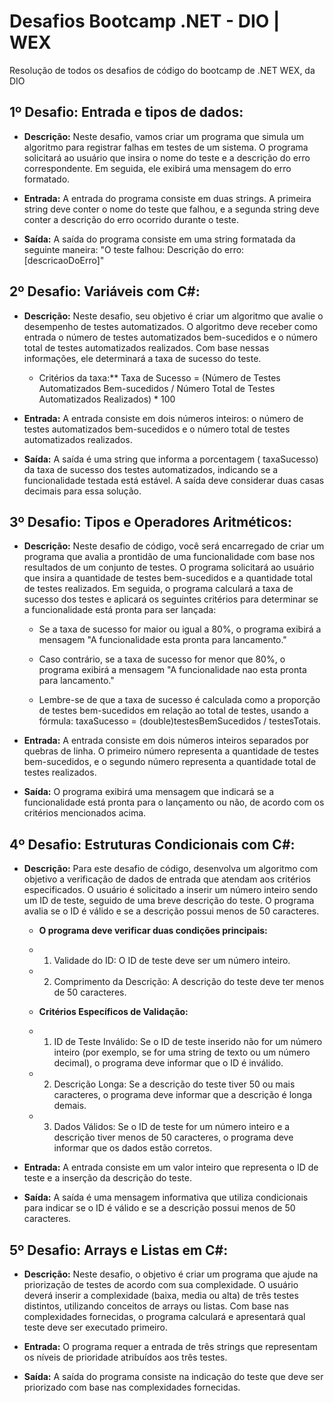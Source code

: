 # Desafios Bootcamp .NET - DIO | WEX

Resolução de todos os desafios de código do bootcamp de .NET WEX, da DIO

## 1º Desafio: Entrada e tipos de dados:

- **Descrição:**
Neste desafio, vamos criar um programa que simula um algoritmo para registrar falhas em testes de um sistema. O programa solicitará ao usuário que insira o nome do teste e a descrição do erro correspondente. Em seguida, ele exibirá uma mensagem do erro formatado.

- **Entrada:**
A entrada do programa consiste em duas strings. A primeira string deve conter o nome do teste que falhou, e a segunda string deve conter a descrição do erro ocorrido durante o teste.

- **Saída:**
A saída do programa consiste em uma string formatada da seguinte maneira:
"O teste falhou: Descrição do erro: [descricaoDoErro]"

## 2º Desafio: Variáveis com C#:

- **Descrição:**
Neste desafio, seu objetivo é criar um algoritmo que avalie o desempenho de testes automatizados. O algoritmo deve receber como entrada o número de testes automatizados bem-sucedidos e o número total de testes automatizados realizados. Com base nessas informações, ele determinará a taxa de sucesso do teste.

   * Critérios da taxa:** Taxa de Sucesso = (Número de Testes Automatizados Bem-sucedidos / Número Total de Testes Automatizados Realizados) * 100

- **Entrada:**
A entrada consiste em dois números inteiros: o número de testes automatizados bem-sucedidos e o número total de testes automatizados realizados.

- **Saída:**
A saída é uma string que informa a porcentagem ( taxaSucesso) da taxa de sucesso dos testes automatizados, indicando se a funcionalidade testada está estável. A saída deve considerar duas casas decimais para essa solução.

## 3º Desafio: Tipos e Operadores Aritméticos:

- **Descrição:**
Neste desafio de código, você será encarregado de criar um programa que avalia a prontidão de uma funcionalidade com base nos resultados de um conjunto de testes. O programa solicitará ao usuário que insira a quantidade de testes bem-sucedidos e a quantidade total de testes realizados. Em seguida, o programa calculará a taxa de sucesso dos testes e aplicará os seguintes critérios para determinar se a funcionalidade está pronta para ser lançada:

    * Se a taxa de sucesso for maior ou igual a 80%, o programa exibirá a mensagem "A funcionalidade esta pronta para lancamento."
    * Caso contrário, se a taxa de sucesso for menor que 80%, o programa exibirá a mensagem "A funcionalidade nao esta pronta para lancamento."

    * Lembre-se de que a taxa de sucesso é calculada como a proporção de testes bem-sucedidos em relação ao total de testes, usando a fórmula: 
taxaSucesso = (double)testesBemSucedidos / testesTotais.

- **Entrada:**
A entrada consiste em dois números inteiros separados por quebras de linha. O primeiro número representa a quantidade de testes bem-sucedidos, e o segundo número representa a quantidade total de testes realizados.

- **Saída:**
O programa exibirá uma mensagem que indicará se a funcionalidade está pronta para o lançamento ou não, de acordo com os critérios mencionados acima.

## 4º Desafio: Estruturas Condicionais com C#:

- **Descrição:**
Para este desafio de código, desenvolva um algoritmo com objetivo a verificação de dados de entrada que atendam aos critérios especificados. O usuário é solicitado a inserir um número inteiro sendo um ID de teste, seguido de uma breve descrição do teste. O programa avalia se o ID é válido e se a descrição possui menos de 50 caracteres.

    * **O programa deve verificar duas condições principais:**

    * 1. Validade do ID: O ID de teste deve ser um número inteiro.
    * 2. Comprimento da Descrição: A descrição do teste deve ter menos de 50 caracteres.

    * **Critérios Específicos de Validação:**

    * 1. ID de Teste Inválido:
        Se o ID de teste inserido não for um número inteiro (por exemplo, se for uma string de texto ou um número decimal), o programa deve informar que o ID é inválido.

    * 2. Descrição Longa:
        Se a descrição do teste tiver 50 ou mais caracteres, o programa deve informar que a descrição é longa demais.  

    * 3. Dados Válidos:
        Se o ID de teste for um número inteiro e a descrição tiver menos de 50 caracteres, o programa deve informar que os dados estão corretos.

- **Entrada:**
A entrada consiste em um valor inteiro que representa o ID de teste e a inserção da descrição do teste.

- **Saída:**
A saída é uma mensagem informativa que utiliza condicionais para indicar se o ID é válido e se a descrição possui menos de 50 caracteres.

## 5º Desafio: Arrays e Listas em C#:

- **Descrição:**
Neste desafio, o objetivo é criar um programa que ajude na priorização de testes de acordo com sua complexidade. O usuário deverá inserir a complexidade (baixa, media ou alta) de três testes distintos, utilizando conceitos de arrays ou listas. Com base nas complexidades fornecidas, o programa calculará e apresentará qual teste deve ser executado primeiro.

- **Entrada:**
O programa requer a entrada de três strings que representam os níveis de prioridade atribuídos aos três testes.

- **Saída:**
A saída do programa consiste na indicação do teste que deve ser priorizado com base nas complexidades fornecidas.


